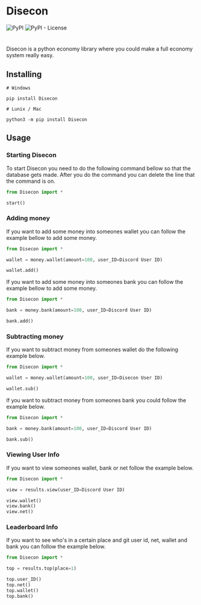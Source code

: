 
# Disecon

![PyPI](https://img.shields.io/pypi/v/Disecon?color=gree) ![PyPI - License](https://img.shields.io/pypi/l/Disecon?color=gree)

#

Disecon is a python economy library where you could make a full economy system really easy.

## Installing

```
# Windows

pip install Disecon

# Lunix / Mac

python3 -m pip install Disecon
```
## Usage

### Starting Disecon

To start Disecon you need to do the following command bellow so that the database gets made. After you do the command you can delete the line that the command is on.

```python
from Disecon import *

start()
```

### Adding money

If you want to add some money into someones wallet you can follow the example bellow to add some money.

```python
from Disecon import *

wallet = money.wallet(amount=100, user_ID=Discord User ID)

wallet.add()
```

If you want to add some money into someones bank you can follow the example bellow to add some money. 

```python
from Disecon import *

bank = money.bank(amount=100, user_ID=Discord User ID)

bank.add()
```

### Subtracting money

If you want to subtract money from someones wallet do the following example below.

```python
from Disecon import *

wallet = money.wallet(amount=100, user_ID=Disecon User ID)

wallet.sub()
```

If you want to subtract money from someones bank you could follow the example below.

```python
from Disecon import *

bank = money.bank(amount=100, user_ID=Discord User ID)

bank.sub()
```

### Viewing User Info

If you want to view someones wallet, bank or net follow the example below.

```python
from Disecon import *

view = results.view(user_ID=Discord User ID)

view.wallet()
view.bank()
view.net()
```

### Leaderboard Info

If you want to see who's in a certain place and git user id, net, wallet and bank you can follow the example below.

```python
from Disecon import *

top = results.top(place=1)

top.user_ID()
top.net()
top.wallet()
top.bank()
```